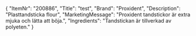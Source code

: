 {
  "ItemNr": "200886",
  "Title": "test",
  "Brand": "Proxident",
  "Description": "Plasttandsticka flour",
  "MarketingMessage": "Proxident tandstickor är extra mjuka och lätta att böja.",
  "Ingredients": "Tandstickan är tillverkad av polyeten."
}